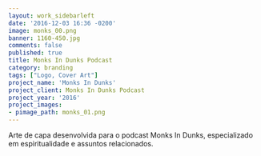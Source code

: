 ```yaml
---
layout: work_sidebarleft
date: '2016-12-03 16:36 -0200'
image: monks_00.png
banner: 1160-450.jpg
comments: false
published: true
title: Monks In Dunks Podcast
category: branding
tags: ["Logo, Cover Art"]
project_name: 'Monks In Dunks'
project_client: Monks In Dunks Podcast
project_year: '2016'
project_images:
- pimage_path: monks_01.png
---
```

Arte de capa desenvolvida para o podcast Monks In Dunks, especializado em espiritualidade e assuntos relacionados.
